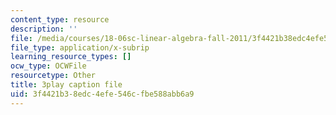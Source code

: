 ```yaml
---
content_type: resource
description: ''
file: /media/courses/18-06sc-linear-algebra-fall-2011/3f4421b38edc4efe546cfbe588abb6a9_S8DQZjE4V8U.srt
file_type: application/x-subrip
learning_resource_types: []
ocw_type: OCWFile
resourcetype: Other
title: 3play caption file
uid: 3f4421b3-8edc-4efe-546c-fbe588abb6a9
---
```

